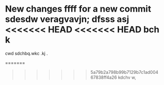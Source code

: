 New changes
ffff for a new commit
sdesdw
veragvavjn;
dfsss
asj
<<<<<<< HEAD
<<<<<<< HEAD
bch k
=======
cwd
sdchbq.wkc .kj .
>
=======
>>>>>>> 5a79b2a798b99b7129b7c1ad00467838ff4a26
kdchv w,
